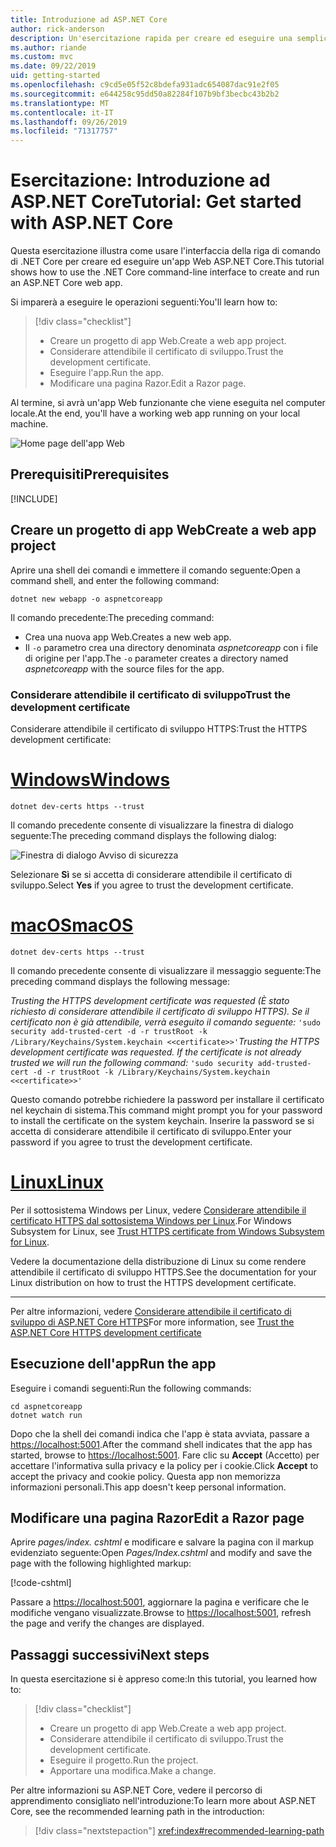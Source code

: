 ```yaml
---
title: Introduzione ad ASP.NET Core
author: rick-anderson
description: Un'esercitazione rapida per creare ed eseguire una semplice app Hello World usando ASP.NET Core.
ms.author: riande
ms.custom: mvc
ms.date: 09/22/2019
uid: getting-started
ms.openlocfilehash: c9cd5e05f52c8bdefa931adc654087dac91e2f05
ms.sourcegitcommit: e644258c95dd50a82284f107b9bf3becbc43b2b2
ms.translationtype: MT
ms.contentlocale: it-IT
ms.lasthandoff: 09/26/2019
ms.locfileid: "71317757"
---
```

# <a name="tutorial-get-started-with-aspnet-core"></a><span data-ttu-id="4ef06-103">Esercitazione: Introduzione ad ASP.NET Core</span><span class="sxs-lookup"><span data-stu-id="4ef06-103">Tutorial: Get started with ASP.NET Core</span></span>

<span data-ttu-id="4ef06-104">Questa esercitazione illustra come usare l'interfaccia della riga di comando di .NET Core per creare ed eseguire un'app Web ASP.NET Core.</span><span class="sxs-lookup"><span data-stu-id="4ef06-104">This tutorial shows how to use the .NET Core command-line interface to create and run an ASP.NET Core web app.</span></span>

<span data-ttu-id="4ef06-105">Si imparerà a eseguire le operazioni seguenti:</span><span class="sxs-lookup"><span data-stu-id="4ef06-105">You'll learn how to:</span></span>

> [!div class="checklist"]
> * <span data-ttu-id="4ef06-106">Creare un progetto di app Web.</span><span class="sxs-lookup"><span data-stu-id="4ef06-106">Create a web app project.</span></span>
> * <span data-ttu-id="4ef06-107">Considerare attendibile il certificato di sviluppo.</span><span class="sxs-lookup"><span data-stu-id="4ef06-107">Trust the development certificate.</span></span>
> * <span data-ttu-id="4ef06-108">Eseguire l'app.</span><span class="sxs-lookup"><span data-stu-id="4ef06-108">Run the app.</span></span>
> * <span data-ttu-id="4ef06-109">Modificare una pagina Razor.</span><span class="sxs-lookup"><span data-stu-id="4ef06-109">Edit a Razor page.</span></span>

<span data-ttu-id="4ef06-110">Al termine, si avrà un'app Web funzionante che viene eseguita nel computer locale.</span><span class="sxs-lookup"><span data-stu-id="4ef06-110">At the end, you'll have a working web app running on your local machine.</span></span>

![Home page dell'app Web](_static/home-page.png)

## <a name="prerequisites"></a><span data-ttu-id="4ef06-112">Prerequisiti</span><span class="sxs-lookup"><span data-stu-id="4ef06-112">Prerequisites</span></span>

[!INCLUDE[](~/includes/3.0-SDK.md)]

## <a name="create-a-web-app-project"></a><span data-ttu-id="4ef06-113">Creare un progetto di app Web</span><span class="sxs-lookup"><span data-stu-id="4ef06-113">Create a web app project</span></span>

<span data-ttu-id="4ef06-114">Aprire una shell dei comandi e immettere il comando seguente:</span><span class="sxs-lookup"><span data-stu-id="4ef06-114">Open a command shell, and enter the following command:</span></span>

```dotnetcli
dotnet new webapp -o aspnetcoreapp
```

<span data-ttu-id="4ef06-115">Il comando precedente:</span><span class="sxs-lookup"><span data-stu-id="4ef06-115">The preceding command:</span></span>

* <span data-ttu-id="4ef06-116">Crea una nuova app Web.</span><span class="sxs-lookup"><span data-stu-id="4ef06-116">Creates a new web app.</span></span>  
* <span data-ttu-id="4ef06-117">Il `-o` parametro crea una directory denominata *aspnetcoreapp* con i file di origine per l'app.</span><span class="sxs-lookup"><span data-stu-id="4ef06-117">The `-o` parameter creates a directory named *aspnetcoreapp* with the source files for the app.</span></span>

### <a name="trust-the-development-certificate"></a><span data-ttu-id="4ef06-118">Considerare attendibile il certificato di sviluppo</span><span class="sxs-lookup"><span data-stu-id="4ef06-118">Trust the development certificate</span></span>

<span data-ttu-id="4ef06-119">Considerare attendibile il certificato di sviluppo HTTPS:</span><span class="sxs-lookup"><span data-stu-id="4ef06-119">Trust the HTTPS development certificate:</span></span>

# <a name="windowstabwindows"></a>[<span data-ttu-id="4ef06-120">Windows</span><span class="sxs-lookup"><span data-stu-id="4ef06-120">Windows</span></span>](#tab/windows)

```dotnetcli
dotnet dev-certs https --trust
```

<span data-ttu-id="4ef06-121">Il comando precedente consente di visualizzare la finestra di dialogo seguente:</span><span class="sxs-lookup"><span data-stu-id="4ef06-121">The preceding command displays the following dialog:</span></span>

![Finestra di dialogo Avviso di sicurezza](~/getting-started/_static/cert.png)

<span data-ttu-id="4ef06-123">Selezionare **Sì** se si accetta di considerare attendibile il certificato di sviluppo.</span><span class="sxs-lookup"><span data-stu-id="4ef06-123">Select **Yes** if you agree to trust the development certificate.</span></span>

# <a name="macostabmacos"></a>[<span data-ttu-id="4ef06-124">macOS</span><span class="sxs-lookup"><span data-stu-id="4ef06-124">macOS</span></span>](#tab/macos)

```dotnetcli
dotnet dev-certs https --trust
```

<span data-ttu-id="4ef06-125">Il comando precedente consente di visualizzare il messaggio seguente:</span><span class="sxs-lookup"><span data-stu-id="4ef06-125">The preceding command displays the following message:</span></span>

<span data-ttu-id="4ef06-126">*Trusting the HTTPS development certificate was requested (È stato richiesto di considerare attendibile il certificato di sviluppo HTTPS). Se il certificato non è già attendibile, verrà eseguito il comando seguente:* `'sudo security add-trusted-cert -d -r trustRoot -k /Library/Keychains/System.keychain <<certificate>>'`</span><span class="sxs-lookup"><span data-stu-id="4ef06-126">*Trusting the HTTPS development certificate was requested. If the certificate is not already trusted we will run the following command:* `'sudo security add-trusted-cert -d -r trustRoot -k /Library/Keychains/System.keychain <<certificate>>'`</span></span>

<span data-ttu-id="4ef06-127">Questo comando potrebbe richiedere la password per installare il certificato nel keychain di sistema.</span><span class="sxs-lookup"><span data-stu-id="4ef06-127">This command might prompt you for your password to install the certificate on the system keychain.</span></span> <span data-ttu-id="4ef06-128">Inserire la password se si accetta di considerare attendibile il certificato di sviluppo.</span><span class="sxs-lookup"><span data-stu-id="4ef06-128">Enter your password if you agree to trust the development certificate.</span></span>

# <a name="linuxtablinux"></a>[<span data-ttu-id="4ef06-129">Linux</span><span class="sxs-lookup"><span data-stu-id="4ef06-129">Linux</span></span>](#tab/linux)

<span data-ttu-id="4ef06-130">Per il sottosistema Windows per Linux, vedere [Considerare attendibile il certificato HTTPS dal sottosistema Windows per Linux](xref:security/enforcing-ssl#wsl).</span><span class="sxs-lookup"><span data-stu-id="4ef06-130">For Windows Subsystem for Linux, see [Trust HTTPS certificate from Windows Subsystem for Linux](xref:security/enforcing-ssl#wsl).</span></span>

<span data-ttu-id="4ef06-131">Vedere la documentazione della distribuzione di Linux su come rendere attendibile il certificato di sviluppo HTTPS.</span><span class="sxs-lookup"><span data-stu-id="4ef06-131">See the documentation for your Linux distribution on how to trust the HTTPS development certificate.</span></span>

---

<span data-ttu-id="4ef06-132">Per altre informazioni, vedere [Considerare attendibile il certificato di sviluppo di ASP.NET Core HTTPS](xref:security/enforcing-ssl#trust-the-aspnet-core-https-development-certificate-on-windows-and-macos)</span><span class="sxs-lookup"><span data-stu-id="4ef06-132">For more information, see [Trust the ASP.NET Core HTTPS development certificate](xref:security/enforcing-ssl#trust-the-aspnet-core-https-development-certificate-on-windows-and-macos)</span></span>

## <a name="run-the-app"></a><span data-ttu-id="4ef06-133">Esecuzione dell'app</span><span class="sxs-lookup"><span data-stu-id="4ef06-133">Run the app</span></span>

<span data-ttu-id="4ef06-134">Eseguire i comandi seguenti:</span><span class="sxs-lookup"><span data-stu-id="4ef06-134">Run the following commands:</span></span>

```dotnetcli
cd aspnetcoreapp
dotnet watch run
```

<span data-ttu-id="4ef06-135">Dopo che la shell dei comandi indica che l'app è stata avviata, passare a [https://localhost:5001](https://localhost:5001).</span><span class="sxs-lookup"><span data-stu-id="4ef06-135">After the command shell indicates that the app has started, browse to [https://localhost:5001](https://localhost:5001).</span></span> <span data-ttu-id="4ef06-136">Fare clic su **Accept** (Accetto) per accettare l'informativa sulla privacy e la policy per i cookie.</span><span class="sxs-lookup"><span data-stu-id="4ef06-136">Click **Accept** to accept the privacy and cookie policy.</span></span> <span data-ttu-id="4ef06-137">Questa app non memorizza informazioni personali.</span><span class="sxs-lookup"><span data-stu-id="4ef06-137">This app doesn't keep personal information.</span></span>

## <a name="edit-a-razor-page"></a><span data-ttu-id="4ef06-138">Modificare una pagina Razor</span><span class="sxs-lookup"><span data-stu-id="4ef06-138">Edit a Razor page</span></span>

<span data-ttu-id="4ef06-139">Aprire *pages/index. cshtml* e modificare e salvare la pagina con il markup evidenziato seguente:</span><span class="sxs-lookup"><span data-stu-id="4ef06-139">Open *Pages/Index.cshtml* and modify and save the page with the following highlighted markup:</span></span>

[!code-cshtml[](sample/index.cshtml?highlight=9)]

<span data-ttu-id="4ef06-140">Passare a [https://localhost:5001](https://localhost:5001), aggiornare la pagina e verificare che le modifiche vengano visualizzate.</span><span class="sxs-lookup"><span data-stu-id="4ef06-140">Browse to [https://localhost:5001](https://localhost:5001), refresh the page and verify the changes are displayed.</span></span>

## <a name="next-steps"></a><span data-ttu-id="4ef06-141">Passaggi successivi</span><span class="sxs-lookup"><span data-stu-id="4ef06-141">Next steps</span></span>

<span data-ttu-id="4ef06-142">In questa esercitazione si è appreso come:</span><span class="sxs-lookup"><span data-stu-id="4ef06-142">In this tutorial, you learned how to:</span></span>

> [!div class="checklist"]
> * <span data-ttu-id="4ef06-143">Creare un progetto di app Web.</span><span class="sxs-lookup"><span data-stu-id="4ef06-143">Create a web app project.</span></span>
> * <span data-ttu-id="4ef06-144">Considerare attendibile il certificato di sviluppo.</span><span class="sxs-lookup"><span data-stu-id="4ef06-144">Trust the development certificate.</span></span>
> * <span data-ttu-id="4ef06-145">Eseguire il progetto.</span><span class="sxs-lookup"><span data-stu-id="4ef06-145">Run the project.</span></span>
> * <span data-ttu-id="4ef06-146">Apportare una modifica.</span><span class="sxs-lookup"><span data-stu-id="4ef06-146">Make a change.</span></span>

<span data-ttu-id="4ef06-147">Per altre informazioni su ASP.NET Core, vedere il percorso di apprendimento consigliato nell'introduzione:</span><span class="sxs-lookup"><span data-stu-id="4ef06-147">To learn more about ASP.NET Core, see the recommended learning path in the introduction:</span></span>

> [!div class="nextstepaction"]
> <xref:index#recommended-learning-path>
